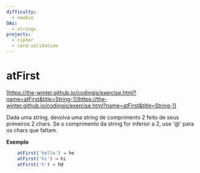 ```yaml
---
difficulty:
  - newbie
OAs:
  - strings
projects:
  - cipher
  - card-validation
---
```


# atFirst

[https://the-winter.github.io/codingjs/exercise.html?name=atFirst&title=String-1](https://the-winter.github.io/codingjs/exercise.html?name=atFirst&title=String-1)

Dada uma string, devolva uma string de comprimento 2 feito
de seus primeiros 2 chars. Se o comprimento da string for
inferior a 2, use '@' para os chars que faltam.

**Exemplo**

```js
    atFirst('hello') → he
    atFirst('hi') → hi
    atFirst('h') → h@
```
